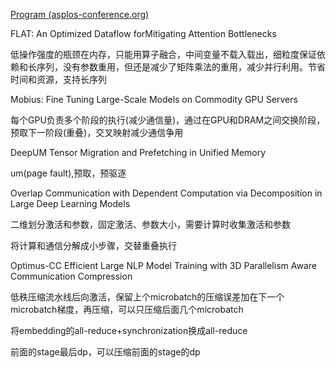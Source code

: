 [Program (asplos-conference.org)](https://www.asplos-conference.org/asplos2023/index.html%3Fp=3602.html)



FLAT: An Optimized Dataflow forMitigating Attention Bottlenecks

低操作强度的瓶颈在内存，只能用算子融合，中间变量不载入载出，细粒度保证依赖和长序列，没有参数重用，但还是减少了矩阵乘法的重用，减少并行利用。节省时间和资源，支持长序列

Mobius: Fine Tuning Large-Scale Models on Commodity GPU Servers

每个GPU负责多个阶段的执行(减少通信量)，通过在GPU和DRAM之间交换阶段，预取下一阶段(重叠)，交叉映射减少通信争用

DeepUM Tensor Migration and Prefetching in Unified Memory

um(page fault),预取，预驱逐

Overlap Communication with Dependent Computation via Decomposition in Large Deep Learning Models

二维划分激活和参数，固定激活、参数大小，需要计算时收集激活和参数

将计算和通信分解成小步骤，交替重叠执行

Optimus-CC Efficient Large NLP Model Training with 3D Parallelism Aware Communication Compression

低秩压缩流水线后向激活，保留上个microbatch的压缩误差加在下一个microbatch梯度，再压缩，可以只压缩后面几个microbatch

将embedding的all-reduce+synchronization换成all-reduce

前面的stage最后dp，可以压缩前面的stage的dp
